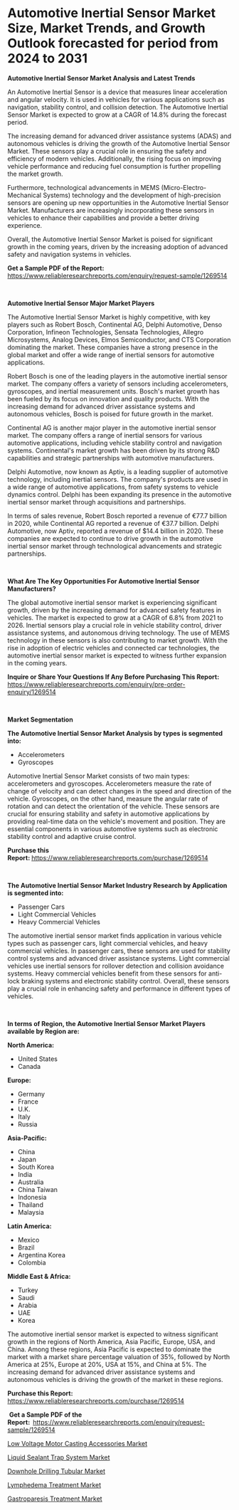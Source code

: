 <p><h1>Automotive Inertial Sensor Market Size, Market Trends, and Growth Outlook forecasted for period from 2024 to 2031</h1></p><p><strong>Automotive Inertial Sensor Market Analysis and Latest Trends</strong></p>
<p><p>An Automotive Inertial Sensor is a device that measures linear acceleration and angular velocity. It is used in vehicles for various applications such as navigation, stability control, and collision detection. The Automotive Inertial Sensor Market is expected to grow at a CAGR of 14.8% during the forecast period.</p><p>The increasing demand for advanced driver assistance systems (ADAS) and autonomous vehicles is driving the growth of the Automotive Inertial Sensor Market. These sensors play a crucial role in ensuring the safety and efficiency of modern vehicles. Additionally, the rising focus on improving vehicle performance and reducing fuel consumption is further propelling the market growth.</p><p>Furthermore, technological advancements in MEMS (Micro-Electro-Mechanical Systems) technology and the development of high-precision sensors are opening up new opportunities in the Automotive Inertial Sensor Market. Manufacturers are increasingly incorporating these sensors in vehicles to enhance their capabilities and provide a better driving experience.</p><p>Overall, the Automotive Inertial Sensor Market is poised for significant growth in the coming years, driven by the increasing adoption of advanced safety and navigation systems in vehicles.</p></p>
<p><strong>Get a Sample PDF of the Report:&nbsp;</strong> <a href="https://www.reliableresearchreports.com/enquiry/request-sample/1269514">https://www.reliableresearchreports.com/enquiry/request-sample/1269514</a></p>
<p>&nbsp;</p>
<p><strong>Automotive Inertial Sensor Major Market Players</strong></p>
<p><p>The Automotive Inertial Sensor Market is highly competitive, with key players such as Robert Bosch, Continental AG, Delphi Automotive, Denso Corporation, Infineon Technologies, Sensata Technologies, Allegro Microsystems, Analog Devices, Elmos Semiconductor, and CTS Corporation dominating the market. These companies have a strong presence in the global market and offer a wide range of inertial sensors for automotive applications.</p><p>Robert Bosch is one of the leading players in the automotive inertial sensor market. The company offers a variety of sensors including accelerometers, gyroscopes, and inertial measurement units. Bosch's market growth has been fueled by its focus on innovation and quality products. With the increasing demand for advanced driver assistance systems and autonomous vehicles, Bosch is poised for future growth in the market.</p><p>Continental AG is another major player in the automotive inertial sensor market. The company offers a range of inertial sensors for various automotive applications, including vehicle stability control and navigation systems. Continental's market growth has been driven by its strong R&D capabilities and strategic partnerships with automotive manufacturers.</p><p>Delphi Automotive, now known as Aptiv, is a leading supplier of automotive technology, including inertial sensors. The company's products are used in a wide range of automotive applications, from safety systems to vehicle dynamics control. Delphi has been expanding its presence in the automotive inertial sensor market through acquisitions and partnerships.</p><p>In terms of sales revenue, Robert Bosch reported a revenue of €77.7 billion in 2020, while Continental AG reported a revenue of €37.7 billion. Delphi Automotive, now Aptiv, reported a revenue of $14.4 billion in 2020. These companies are expected to continue to drive growth in the automotive inertial sensor market through technological advancements and strategic partnerships.</p></p>
<p>&nbsp;</p>
<p><strong>What Are The Key Opportunities For Automotive Inertial Sensor Manufacturers?</strong></p>
<p><p>The global automotive inertial sensor market is experiencing significant growth, driven by the increasing demand for advanced safety features in vehicles. The market is expected to grow at a CAGR of 6.8% from 2021 to 2026. Inertial sensors play a crucial role in vehicle stability control, driver assistance systems, and autonomous driving technology. The use of MEMS technology in these sensors is also contributing to market growth. With the rise in adoption of electric vehicles and connected car technologies, the automotive inertial sensor market is expected to witness further expansion in the coming years.</p></p>
<p><strong>Inquire or Share Your Questions If Any Before Purchasing This Report:</strong> <a href="https://www.reliableresearchreports.com/enquiry/pre-order-enquiry/1269514">https://www.reliableresearchreports.com/enquiry/pre-order-enquiry/1269514</a></p>
<p>&nbsp;</p>
<p><strong>Market Segmentation</strong></p>
<p><strong>The Automotive Inertial Sensor Market Analysis by types is segmented into:</strong></p>
<p><ul><li>Accelerometers</li><li>Gyroscopes</li></ul></p>
<p><p>Automotive Inertial Sensor Market consists of two main types: accelerometers and gyroscopes. Accelerometers measure the rate of change of velocity and can detect changes in the speed and direction of the vehicle. Gyroscopes, on the other hand, measure the angular rate of rotation and can detect the orientation of the vehicle. These sensors are crucial for ensuring stability and safety in automotive applications by providing real-time data on the vehicle's movement and position. They are essential components in various automotive systems such as electronic stability control and adaptive cruise control.</p></p>
<p><strong>Purchase this Report:&nbsp;</strong><a href="https://www.reliableresearchreports.com/purchase/1269514">https://www.reliableresearchreports.com/purchase/1269514</a></p>
<p>&nbsp;</p>
<p><strong>The Automotive Inertial Sensor Market Industry Research by Application is segmented into:</strong></p>
<p><ul><li>Passenger Cars</li><li>Light Commercial Vehicles</li><li>Heavy Commercial Vehicles</li></ul></p>
<p><p>The automotive inertial sensor market finds application in various vehicle types such as passenger cars, light commercial vehicles, and heavy commercial vehicles. In passenger cars, these sensors are used for stability control systems and advanced driver assistance systems. Light commercial vehicles use inertial sensors for rollover detection and collision avoidance systems. Heavy commercial vehicles benefit from these sensors for anti-lock braking systems and electronic stability control. Overall, these sensors play a crucial role in enhancing safety and performance in different types of vehicles.</p></p>
<p>&nbsp;</p>
<p><strong>In terms of Region, the Automotive Inertial Sensor Market Players available by Region are:</strong></p>
<p>
    <p> <strong> North America: </strong>
        <ul>
            <li>United States</li>
            <li>Canada</li>
        </ul>
        </p> 
    <p> <strong> Europe: </strong>
        <ul>
            <li>Germany</li>
            <li>France</li>
            <li>U.K.</li>
            <li>Italy</li>
            <li>Russia</li>
        </ul>
        </p> 
    <p> <strong> Asia-Pacific: </strong>
        <ul>
            <li>China</li>
            <li>Japan</li>
            <li>South Korea</li>
            <li>India</li>
            <li>Australia</li>
            <li>China Taiwan</li>
            <li>Indonesia</li>
            <li>Thailand</li>
            <li>Malaysia</li>
        </ul>
        </p> 
    <p> <strong> Latin America: </strong>
        <ul>
            <li>Mexico</li>
            <li>Brazil</li>
            <li>Argentina Korea</li>
            <li>Colombia</li>
        </ul>
        </p> 
    <p> <strong> Middle East & Africa: </strong>
        <ul>
            <li>Turkey</li>
            <li>Saudi</li>
            <li>Arabia</li>
            <li>UAE</li>
            <li>Korea</li>
        </ul>
    </p>
    </p>
<p><p>The automotive inertial sensor market is expected to witness significant growth in the regions of North America, Asia Pacific, Europe, USA, and China. Among these regions, Asia Pacific is expected to dominate the market with a market share percentage valuation of 35%, followed by North America at 25%, Europe at 20%, USA at 15%, and China at 5%. The increasing demand for advanced driver assistance systems and autonomous vehicles is driving the growth of the market in these regions.</p></p>
<p><strong>Purchase this Report: </strong><a href="https://www.reliableresearchreports.com/purchase/1269514">https://www.reliableresearchreports.com/purchase/1269514</a></p>
<p>&nbsp;<strong>Get a Sample PDF of the Report:&nbsp;&nbsp;</strong><a href="https://www.reliableresearchreports.com/enquiry/request-sample/1269514">https://www.reliableresearchreports.com/enquiry/request-sample/1269514</a></p>
<p><strong></strong></p>
<p><p><a href="https://issuu.com/reportprime-2/docs/low-voltage-motor-casting-accessories-market-size-">Low Voltage Motor Casting Accessories Market</a></p><p><a href="https://github.com/NorbertYates/Market-Research-Report-List-3/blob/main/liquid-sealant-trap-system-market.md">Liquid Sealant Trap System Market</a></p><p><a href="https://github.com/prosalinda88/Market-Research-Report-List-3/blob/main/downhole-drilling-tubular-market.md">Downhole Drilling Tubular Market</a></p><p><a href="https://medium.com/@meggieconn/lymphedema-treatment-market-size-cagr-trends-2024-2030-aa178fc088dc">Lymphedema Treatment Market</a></p><p><a href="https://medium.com/@meggieconn/gastroparesis-treatment-market-research-report-its-history-and-forecast-2024-to-2031-26a8a3209d36">Gastroparesis Treatment Market</a></p></p>